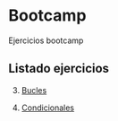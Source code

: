 # Bootcamp
 Ejercicios bootcamp

## Listado ejercicios

3. [Bucles](/Assets/Scripts/Bucles.cs)

4. [Condicionales](/Assets/Scripts/Condicionales.cs)
